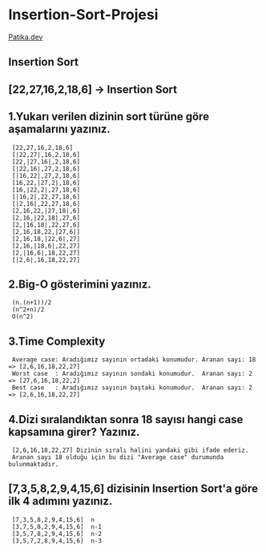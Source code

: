 # Insertion-Sort-Projesi

[Patika.dev](https://www.patika.dev/tr)

## Insertion Sort
## [22,27,16,2,18,6] -> Insertion Sort

## 1.Yukarı verilen dizinin sort türüne göre aşamalarını yazınız.

     [22,27,16,2,18,6]    
     [|22,27|,16,2,18,6]
     [22,|27,16|,2,18,6]
     [|22,16|,27,2,18,6]
     [|16,22|,27,2,18,6]
     [16,22,|27,2|,18,6]
     [16,|22,2|,27,18,6]
     [|16,2|,22,27,18,6]
     [|2,16|,22,27,18,6]
     [2,16,22,|27,18|,6]
     [2,16,|22,18|,27,6]
     [2,|16,18|,22,27,6]
     [2,16,18,22,|27,6|]
     [2,16,18,|22,6|,27]
     [2,16,|18,6|,22,27]
     [2,|16,6|,18,22,27]
     [|2,6|,16,18,22,27] 
     
## 2.Big-O gösterimini yazınız. 

     (n.(n+1))/2
     (n^2+n)/2
     O(n^2)

## 3.Time Complexity
     Average case: Aradığımız sayının ortadaki konumudur. Aranan sayı: 18 => [2,6,16,18,22,27]
     Worst case  : Aradığımız sayının sondaki konumudur.  Aranan sayı: 2  => [27,6,16,18,22,2]
     Best case   : Aradığımız sayının baştaki konumudur.  Aranan sayı: 2  => [2,6,16,18,22,27]
    
## 4.Dizi sıralandıktan sonra 18 sayısı hangi case kapsamına girer? Yazınız.
     [2,6,16,18,22,27] Dizinin sıralı halini yandaki gibi ifade ederiz.
     Aranan sayı 18 olduğu için bu dizi "Average case" durumunda bulunmaktadır.
    
## [7,3,5,8,2,9,4,15,6] dizisinin Insertion Sort'a göre ilk 4 adımını yazınız. 
     
     [7,3,5,8,2,9,4,15,6]  n
     [3,7,5,8,2,9,4,15,6]  n-1
     [3,5,7,8,2,9,4,15,6]  n-2
     [3,5,7,2,8,9,4,15,6]  n-3
